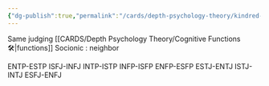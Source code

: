 ```yaml
---
{"dg-publish":true,"permalink":"/cards/depth-psychology-theory/kindred-pair/","created":"2022-12-26T21:15:37.312+01:00","updated":"2023-05-03T16:00:57.126+02:00"}
---
```



Same judging [[CARDS/Depth Psychology Theory/Cognitive Functions🛠️\|functions]] 
Socionic : neighbor 

ENTP-ESTP
ISFJ-INFJ
INTP-ISTP
INFP-ISFP
ENFP-ESFP
ESTJ-ENTJ
ISTJ-INTJ
ESFJ-ENFJ

